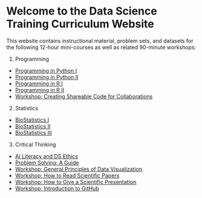 # Welcome to the Data Science Training Curriculum Website

This website contains instructional material, problem sets, and datasets for
the following 12-hour mini-courses as well as related 90-minute workshops:

1. Programming
- [Programming in Python I](programming/pythoni/readme.md)
- [Programming in Python II](programming/pythonii/readme.md)
- [Programming in R I](programming/ri/readme.md)
- [Programming in R II](programming/rii/readme.md)
- [Workshop: Creating Shareable Code for Collaborations](creating-publishable-code/readme.md)
  
2. Statistics
- [BioStatistics I](statisticsi/readme.md)
- [BioStatistics II](statisticsii/readme.md)
- [BioStatistics III](statisticsiii/readme.md)
  
3. Critical Thinking
- [AI Literacy and DS Ethics](ai-literacy/readme.md)
- [Problem Solving: A Guide](problem-solving/readme.md)
- [Workshop: General Principles of Data Visualization](general-visualization/readme.md)
- [Workshop: How to Read Scientific Papers](reading-science/readme.md)
- [Workshop: How to Give a Scientific Presentation](presenting-science/readme.md)
- [Workshop: Introduction to GitHub](Intro-github/readme.md)
